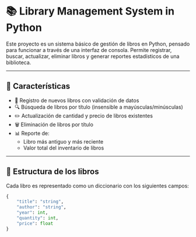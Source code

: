 # 📚 Library Management System in Python

Este proyecto es un sistema básico de gestión de libros en Python, pensado para funcionar a través de una interfaz de consola. Permite registrar, buscar, actualizar, eliminar libros y generar reportes estadísticos de una biblioteca.

---

## 🧠 Características

- 📖 Registro de nuevos libros con validación de datos
- 🔍 Búsqueda de libros por título (insensible a mayúsculas/minúsculas)
- ✏️ Actualización de cantidad y precio de libros existentes
- 🗑️ Eliminación de libros por título
- 📊 Reporte de:
  - Libro más antiguo y más reciente
  - Valor total del inventario de libros

---

## 💾 Estructura de los libros

Cada libro es representado como un diccionario con los siguientes campos:

```python
{
    "title": "string",
    "author": "string",
    "year": int,
    "quantity": int,
    "price": float
}

